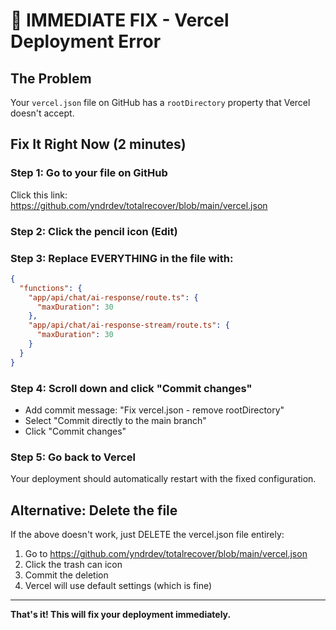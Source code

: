 # 🚨 IMMEDIATE FIX - Vercel Deployment Error

## The Problem
Your `vercel.json` file on GitHub has a `rootDirectory` property that Vercel doesn't accept.

## Fix It Right Now (2 minutes)

### Step 1: Go to your file on GitHub
Click this link: https://github.com/yndrdev/totalrecover/blob/main/vercel.json

### Step 2: Click the pencil icon (Edit)

### Step 3: Replace EVERYTHING in the file with:
```json
{
  "functions": {
    "app/api/chat/ai-response/route.ts": {
      "maxDuration": 30
    },
    "app/api/chat/ai-response-stream/route.ts": {
      "maxDuration": 30
    }
  }
}
```

### Step 4: Scroll down and click "Commit changes"
- Add commit message: "Fix vercel.json - remove rootDirectory"
- Select "Commit directly to the main branch"
- Click "Commit changes"

### Step 5: Go back to Vercel
Your deployment should automatically restart with the fixed configuration.

## Alternative: Delete the file
If the above doesn't work, just DELETE the vercel.json file entirely:
1. Go to https://github.com/yndrdev/totalrecover/blob/main/vercel.json
2. Click the trash can icon
3. Commit the deletion
4. Vercel will use default settings (which is fine)

---

**That's it! This will fix your deployment immediately.**